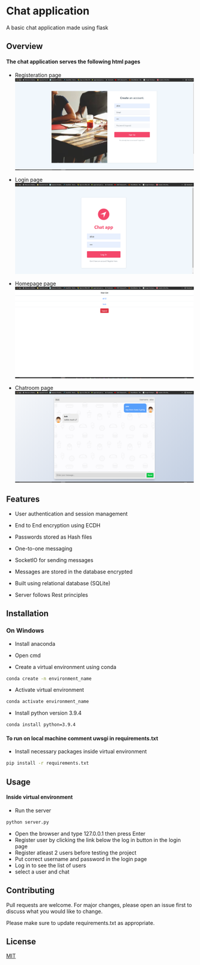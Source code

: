 # Chat application

A basic chat application made using flask

## Overview

#### The chat application serves the following html pages

- Registeration page
![Features](https://github.com/sukumar1612/chat-application/blob/master/registeration.PNG)

- Login page
![Features](https://github.com/sukumar1612/chat-application/blob/master/login.PNG)

- Homepage page
![Features](https://github.com/sukumar1612/chat-application/blob/master/homepage.PNG)

- Chatroom page
![Features](https://github.com/sukumar1612/chat-application/blob/master/chatroom.PNG)

## Features
- User authentication and session management 

- End to End encryption using ECDH

- Passwords stored as Hash files

- One-to-one messaging

- SocketIO for sending messages 

- Messages are stored in the database encrypted

- Built using relational database (SQLite)

- Server follows Rest principles

## Installation
### On Windows
- Install anaconda

- Open cmd

- Create a virtual environment using conda
```bash
conda create -n environment_name
```

- Activate virtual environment
```bash
conda activate environment_name
```

- Install python version 3.9.4
```bash
conda install python=3.9.4
```

#### To run on local machine comment uwsgi in requirements.txt

- Install necessary packages inside virtual environment
```bash
pip install -r requirements.txt
```


## Usage
#### Inside virtual environment

- Run the server
```bash
python server.py
```

- Open the browser and type 127.0.0.1 then press Enter
- Register user by clicking the link below the log in button in the login page
- Register atleast 2 users before testing the project
- Put correct username and password in the login page
- Log in to see the list of users
- select a user and chat 

## Contributing
Pull requests are welcome. For major changes, please open an issue first to discuss what you would like to change.

Please make sure to update requirements.txt as appropriate.

## License
[MIT](https://choosealicense.com/licenses/mit/)
